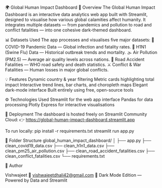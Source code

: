 🌍 Global Human Impact Dashboard
🖤 Overview
The Global Human Impact Dashboard is an interactive data analytics web app built with Streamlit, designed to visualise how various global calamities affect humanity.
It integrates multiple datasets — from pandemics and pollution to road and conflict fatalities — into one cohesive dark-themed dashboard.

📊 Datasets Used
The app processes and visualises five major datasets:
🦠 COVID-19 Pandemic Data — Global infection and fatality rates.
🐖 H1N1 (Swine Flu) Data — Historical outbreak trends and mortality.
🌫️ Air Pollution (PM2.5) — Average air quality levels across nations.
🚗 Road Accident Fatalities — WHO road safety and death statistics.
⚔️ Conflict & War Fatalities — Human losses in major global conflicts.

💡 Features
Dynamic country & year filtering
Metric cards highlighting total impact
Interactive trend lines, bar charts, and choropleth maps
Elegant dark-mode interface
Built entirely using free, open-source tools

⚙️ Technologies Used
Streamlit for the web app interface
Pandas for data processing
Plotly Express for interactive visualisations

🚀 Deployment
The dashboard is hosted freely on Streamlit Community Cloud:
👉 https://global-human-impact-dashboard.streamlit.app

To run locally:
pip install -r requirements.txt
streamlit run app.py

📂 Folder Structure
global_human_impact_dashboard/
│
├── app.py
├── clean_covid19_data.csv
├── clean_h1n1_data.csv
├── clean_pm25_air_pollution.csv
├── clean_road_accident_fatalities.csv
├── clean_conflict_fatalities.csv
└── requirements.txt

👤 Author

Vishwajeet
📧 vishwajeetdhali42@gmail.com 
🖤 Dark Mode Edition — Powered by Data and Streamlit
